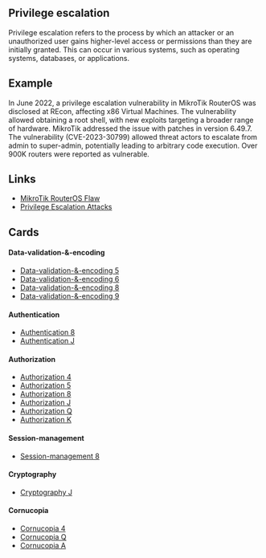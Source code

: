 ## Privilege escalation
Privilege escalation refers to the process by which an attacker or an unauthorized user gains higher-level access or permissions than they are initially granted. This can occur in various systems, such as operating systems, databases, or applications.

## Example
In June 2022, a privilege escalation vulnerability in MikroTik RouterOS was disclosed at REcon, affecting x86 Virtual Machines. The vulnerability allowed obtaining a root shell, with new exploits targeting a broader range of hardware. MikroTik addressed the issue with patches in version 6.49.7. The vulnerability (CVE-2023-30799) allowed threat actors to escalate from admin to super-admin, potentially leading to arbitrary code execution. Over 900K routers were reported as vulnerable.

## Links
- [MikroTik RouterOS Flaw](https://gbhackers.com/privilege-escalation-mikrotik-routeros/)
- [Privilege Escalation Attacks](https://purplesec.us/privilege-escalation-attacks/#Examples)

## Cards

#### Data-validation-&-encoding
- [Data-validation-&-encoding 5](/cards/VE5)
- [Data-validation-&-encoding 6](/cards/VE6)
- [Data-validation-&-encoding 8](/cards/VE8)
- [Data-validation-&-encoding 9](/cards/VE9)

#### Authentication
- [Authentication 8](/cards/AT8)
- [Authentication J](/cards/ATJ)

#### Authorization
- [Authorization 4](/cards/AZ4)
- [Authorization 5](/cards/AZ5)
- [Authorization 8](/cards/AZ8)
- [Authorization J](/cards/AZJ)
- [Authorization Q](/cards/AZQ)
- [Authorization K](/cards/AZK)

#### Session-management
- [Session-management 8](/cards/SM8)

#### Cryptography
- [Cryptography J](/cards/CRJ)

#### Cornucopia
- [Cornucopia 4](/cards/C4)
- [Cornucopia Q](/cards/CQ)
- [Cornucopia A](/cards/CA)
